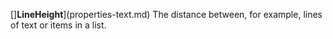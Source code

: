 []**LineHeight**](properties-text.md) The distance between, for example, lines of text or items in a list.
